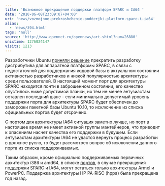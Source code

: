```yaml
---
title: 'Возможное прекращение поддержки платформ SPARC и IA64 '
date: '2010-06-08T23:09:07+04:00'
uri: 'news/vozmojnoe-prekrashchenie-podderjki-platform-sparc-i-ia64'
alias: 
  - 'news/394.html'
tags: 'null'
source: 'http://www.opennet.ru/opennews/art.shtml?num=26880'
unixtime: 1276024147
visits: 1213
---
```

Разработчики Ubuntu [приняли решение](https://lists.ubuntu.com/archives/ubuntu-devel-announce/2010-June/000722.html) прекратить разработку дистрибутива для аппаратной платформы SPARC, в связи с недостаточной для поддержания кодовой базы в актуальном состоянии активностью разработчиков и низкой популярностью архитектуры среди пользователей. В настоящий момент порт для архитектуры SPARC находится почти в заброшенном состоянии, его качество опустилось ниже допустимой планки, но тем не менее энтузиастам оставлен последний шанс - если минимально допустимый уровень поддержки порта для архитектуры SPARC будет обеспечен до заморозки пакетной базы Ubuntu 10.10, то исключение из списка официальных портов будет отсрочено.

C портом для архитектуры IA64 ситуация заметно лучше, но порт в настоящее время не имеет активной группы мантейнеров, что приводит к опасениям насчет качества его поддержки в будущем. Если энтузиастам архитектуры IA64 не удастся вернуть процесс разработки в должное русло, то будет рассмотрен вопрос об исключении данного порта из списка поддерживаемых.

Таким образом, кроме официально поддерживаемых первичных архитектур i386 и amd64, в списке [портов](http://ports.ubuntu.com), в случае прекращения поддержки SPARC и IA64, могут остаться только архитектуры Аrmel и PowerPC. Поддержка архитектуры HP PA-RISC (hppa) была прекращена год назад.
